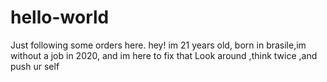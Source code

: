 # hello-world
Just following some orders here.
hey!
im 21 years old, born in brasile,im without a job in 2020, and im here to fix that
Look around ,think twice ,and push ur self
